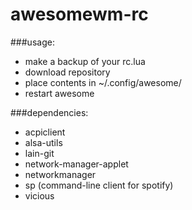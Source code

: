 awesomewm-rc
============

###usage:
- make a backup of your rc.lua
- download repository
- place contents in ~/.config/awesome/
- restart awesome

###dependencies:
- acpiclient
- alsa-utils
- lain-git
- network-manager-applet
- networkmanager
- sp (command-line client for spotify)
- vicious
